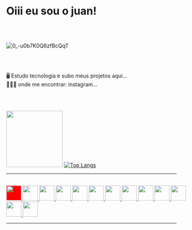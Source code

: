 <h1>Oiii eu sou o juan!</h1>
<br>
<br>

![0_-u0b7K0Q6zfBcQqT](https://user-images.githubusercontent.com/99427234/172968101-61372e93-83d0-43fa-86f8-f302b52e84b6.gif)

<br>
<br>

 🖥️  Estudo tecnologia e subo meus projetos aqui...
 <br>
 🤷🏾‍♂️  onde me encontrar: instagram...
 

<br>
<br>

<img height="150em" src="https://github-readme-stats.vercel.app/api?username=juan9321&layout=compact&show_icons=true&theme=dark"/>       [![Top Langs](https://github-readme-stats.vercel.app/api/top-langs/?username=juan9321&layout=compact)](https://github.com/anuraghazra/github-readme-stats)

<hr width = 90%>

<div style="display: inline_block"><br>
  <a href="https://www.linkedin.com/in/juanfarias">
   <img style="background: red;" src="https://cdn.jsdelivr.net/gh/devicons/devicon/icons/javascript/javascript-original.svg" height="40"/><!--javascript-->
   <img src="https://cdn.jsdelivr.net/gh/devicons/devicon/icons/html5/html5-original.svg" height="40"/><!--html5-->
   <img src="https://cdn.jsdelivr.net/gh/devicons/devicon/icons/css3/css3-original.svg" height="40"/><!--css3-->
   <img src="https://cdn.jsdelivr.net/gh/devicons/devicon/icons/java/java-original.svg" height="40"/><!--java-->
   <img src="https://cdn.jsdelivr.net/gh/devicons/devicon/icons/arduino/arduino-original.svg" height="40"/><!--arduino-->
   <img src="https://cdn.jsdelivr.net/gh/devicons/devicon/icons/bootstrap/bootstrap-original.svg" height="40"/><!--bootstrap-->
   <img src="https://cdn.jsdelivr.net/gh/devicons/devicon/icons/canva/canva-original.svg" height="40"/><!--canva-->
   <img src="https://cdn.jsdelivr.net/gh/devicons/devicon/icons/cplusplus/cplusplus-original.svg" height="40"/><!--C++-->
   <img src="https://cdn.jsdelivr.net/gh/devicons/devicon/icons/github/github-original.svg" height="40"/><!--github-->
   <img src="https://cdn.jsdelivr.net/gh/devicons/devicon/icons/vscode/vscode-original.svg" height="40"/><!--vscode-->
   <img src="https://cdn.jsdelivr.net/gh/devicons/devicon/icons/wordpress/wordpress-plain.svg" height="40"/><!--wordpress-->
   <img src="https://cdn.jsdelivr.net/gh/devicons/devicon/icons/linkedin/linkedin-original.svg" height="40"/><!--linkedin-->
   <img src="https://cdn.jsdelivr.net/gh/devicons/devicon/icons/gimp/gimp-original.svg" height="40"/><!--gimp-->
<!--Site com os icones: https://devicon.dev/ -->
  </a>
 </div>
<hr width = 90%>
